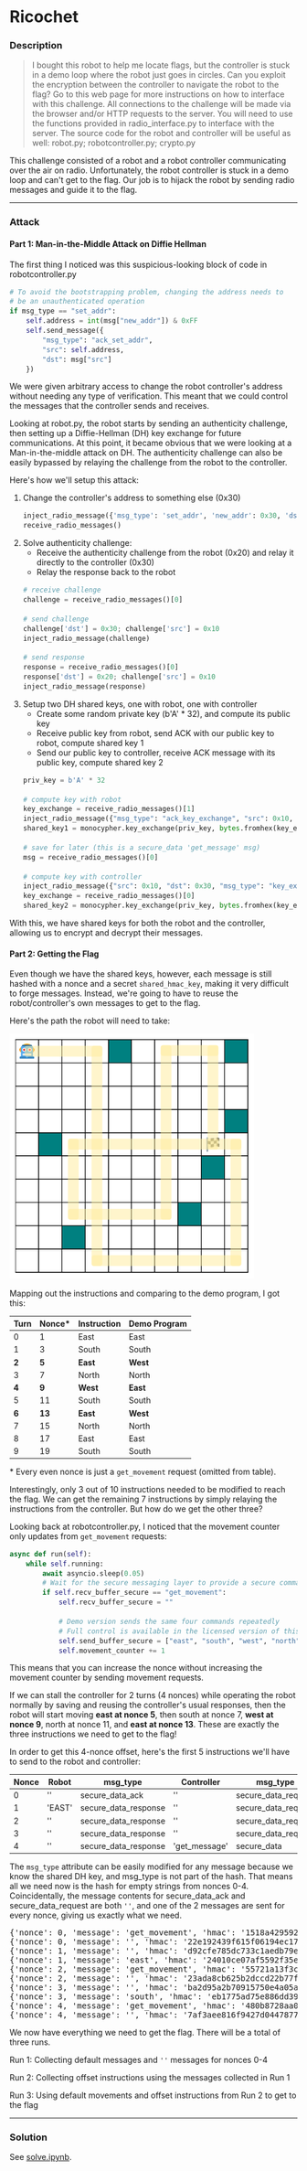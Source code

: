 # Ricochet

### Description

> I bought this robot to help me locate flags, but the controller is stuck in a demo loop where the robot just goes in circles. Can you exploit the encryption between the controller to navigate the robot to the flag? Go to this web page for more instructions on how to interface with this challenge. All connections to the challenge will be made via the browser and/or HTTP requests to the server. You will need to use the functions provided in radio_interface.py to interface with the server. The source code for the robot and controller will be useful as well: robot.py; robotcontroller.py; crypto.py

This challenge consisted of a robot and a robot controller communicating over the air on radio. Unfortunately, the robot controller is stuck in a demo loop and can't get to the flag. Our job is to hijack the robot by sending radio messages and guide it to the flag.

---

### Attack

#### Part 1: Man-in-the-Middle Attack on Diffie Hellman

The first thing I noticed was this suspicious-looking block of code in robotcontroller.py
```py
# To avoid the bootstrapping problem, changing the address needs to
# be an unauthenticated operation
if msg_type == "set_addr":
    self.address = int(msg["new_addr"]) & 0xFF
    self.send_message({
        "msg_type": "ack_set_addr",
        "src": self.address,
        "dst": msg["src"]
    })
```

We were given arbitrary access to change the robot controller's address without needing any type of verification. This meant that we could control the messages that the controller sends and receives.

Looking at robot.py, the robot starts by sending an authenticity challenge, then setting up a Diffie-Hellman (DH) key exchange for future communications. At this point, it became obvious that we were looking at a Man-in-the-middle attack on DH. The authenticity challenge can also be easily bypassed by relaying the challenge from the robot to the controller.

Here's how we'll setup this attack:
1. Change the controller's address to something else (0x30)
    ```py
    inject_radio_message({'msg_type': 'set_addr', 'new_addr': 0x30, 'dst': 0x10})
    receive_radio_messages()
    ```
2. Solve authenticity challenge:
    * Receive the authenticity challenge from the robot (0x20) and relay it directly to the controller (0x30)
    * Relay the response back to the robot 
    ```py
    # receive challenge
    challenge = receive_radio_messages()[0]

    # send challenge
    challenge['dst'] = 0x30; challenge['src'] = 0x10
    inject_radio_message(challenge)

    # send response
    response = receive_radio_messages()[0]
    response['dst'] = 0x20; challenge['src'] = 0x10
    inject_radio_message(response)
    ```
4. Setup two DH shared keys, one with robot, one with controller 
    * Create some random private key (b'A' * 32), and compute its public key
    * Receive public key from robot, send ACK with our public key to robot, compute shared key 1
    * Send our public key to controller, receive ACK message with its public key, compute shared key 2
    ```py
    priv_key = b'A' * 32

    # compute key with robot
    key_exchange = receive_radio_messages()[1]
    inject_radio_message({"msg_type": "ack_key_exchange", "src": 0x10, "dst": 0x20, "key": monocypher.compute_key_exchange_public_key(priv_key).hex()})
    shared_key1 = monocypher.key_exchange(priv_key, bytes.fromhex(key_exchange['key']))

    # save for later (this is a secure_data 'get_message' msg)
    msg = receive_radio_messages()[0]

    # compute key with controller
    inject_radio_message({"src": 0x10, "dst": 0x30, "msg_type": "key_exchange", "key": monocypher.compute_key_exchange_public_key(priv_key).hex()})
    key_exchange = receive_radio_messages()[0]
    shared_key2 = monocypher.key_exchange(priv_key, bytes.fromhex(key_exchange["key"]))
    ```

With this, we have shared keys for both the robot and the controller, allowing us to encrypt and decrypt their messages.

#### Part 2: Getting the Flag

Even though we have the shared keys, however, each message is still hashed with a nonce and a secret `shared_hmac_key`, making it very difficult to forge messages. Instead, we're going to have to reuse the robot/controller's own messages to get to the flag.

Here's the path the robot will need to take:

![Robot Solve Path](path.png)

Mapping out the instructions and comparing to the demo program, I got this:

| Turn  | Nonce* | Instruction| Demo Program |
| ----- | ------ | ---------- | ------------ |
| 0     | 1      | East       | East         |
| 1     | 3      | South      | South        |
| **2** | **5**  | **East**   | **West**     |
| 3     | 7      | North      | North        |
| **4** | **9**  | **West**   | **East**     |
| 5     | 11     | South      | South        |
| **6** | **13** | **East**   | **West**     |
| 7     | 15     | North      | North        |
| 8     | 17     | East       | East         |
| 9     | 19     | South      | South        |

\* Every even nonce is just a `get_movement` request (omitted from table). 

Interestingly, only 3 out of 10 instructions needed to be modified to reach the flag. We can get the remaining 7 instructions by simply relaying the instructions from the controller. But how do we get the other three?

Looking back at robotcontroller.py, I noticed that the movement counter only updates from `get_movement` requests:

```py
async def run(self):
    while self.running:
        await asyncio.sleep(0.05)
        # Wait for the secure messaging layer to provide a secure command
        if self.recv_buffer_secure == "get_movement":
            self.recv_buffer_secure = ""

            # Demo version sends the same four commands repeatedly
            # Full control is available in the licensed version of this system
            self.send_buffer_secure = ["east", "south", "west", "north"][self.movement_counter % 4]
            self.movement_counter += 1
```

This means that you can increase the nonce without increasing the movement counter by sending movement requests.

If we can stall the controller for 2 turns (4 nonces) while operating the robot normally by saving and reusing the controller's usual responses, then the robot will start moving **east at nonce 5**, then south at nonce 7, **west at nonce 9**, north at nonce 11, and **east at nonce 13**. These are exactly the three instructions we need to get to the flag!

In order to get this 4-nonce offset, here's the first 5 instructions we'll have to send to the robot and controller:

| Nonce | Robot      | msg_type             | Controller    | msg_type            |
| ----- | ---------- | -------------------- | ------------- | ------------------- |
| 0     | ''         | secure_data_ack      | ''            | secure_data_request |
| 1     | 'EAST'     | secure_data_response | ''            | secure_data_request |
| 2     | ''         | secure_data_response | ''            | secure_data_request |
| 3     | ''         | secure_data_response | ''            | secure_data_request |
| 4     | ''         | secure_data_response | 'get_message' | secure_data         |

The `msg_type` attribute can be easily modified for any message because we know the shared DH key, and msg_type is not part of the hash. That means all we need now is the hash for empty strings from nonces 0-4. Coincidentally, the message contents for secure_data_ack and secure_data_request are both `''`, and one of the 2 messages are sent for every nonce, giving us exactly what we need.

<pre style="text-wrap: nowrap">
{'nonce': 0, 'message': 'get_movement', 'hmac': '1518a429592509bde4c1fffd735f5008b8e4f706e45c2b573bb545df09b0b7e1447bda3901ee33ef7167cfcd6b005016d637b135d74081fe01b6b68d8da8d0c9'}
{'nonce': 0, 'message': '', 'hmac': '22e192439f615f06194ec174776e023aa2335af2a9e129cf027d71cd0b24aae36d2aa72f32dd8af15ea5c9eb55b351f781fb0f71715dcb39cde36fcb3b4777a2'}
{'nonce': 1, 'message': '', 'hmac': 'd92cfe785dc733c1aedb79e0c5012b90ec63c4a6140196d03cc5ab7e29050f7241cdf55313aad3adc4683fe51092d0b2f1d2673f5a62c04edad1589d23176f96'}
{'nonce': 1, 'message': 'east', 'hmac': '24010ce07af5592f35eb4ad97b7207d63f8dcc1ac8c1be9dfeb87a27356ba49a2e570f41ff6b9b2bc4f45e0a9fa6d8d5a8f14a0c823f13ac7c1790c944c09d19'}
{'nonce': 2, 'message': 'get_movement', 'hmac': '55721a13f3c1bea0374108f83e7313b0743bf4e35e3d3c7c0ec2ac155405a09f163b4b63e258863bcd8daaf8194a92d6f3a77a0ad4fccf0dc85791ebf9e721d6'}
{'nonce': 2, 'message': '', 'hmac': '23ada8cb625b2dccd22b77f3df88bba7f2f234dc6b1b6edacb9c461de3d50bc7ffd5d2f5b2dd3851d8096ed545f0f427b2ab71d9a2fef810041bf5b26873bf19'}
{'nonce': 3, 'message': '', 'hmac': 'ba2d95a2b70915750e4a05aa098a7619ce06eefbb4ec9945b635948121839ab2b1b741883b4e4a06bf8643cd0580733e1b34c85470faa284dd366fbb2a15668b'}
{'nonce': 3, 'message': 'south', 'hmac': 'eb1775ad75e886dd392d2dd3d5ba9435e6ca7fbb6c35b0a17302fdfcf35571545c0fae889e8e3e3a064a3199c702d0ee6fa4aaa5635eaa8fb8a4149ac0f97e65'}
{'nonce': 4, 'message': 'get_movement', 'hmac': '480b8728aa0eb5b0abe58043821dda6093119e506dbba26be2f94f660195ff6e188666e79a4306de9b6f0b9db321b00fa19dddf5c568dcf9d3f3ea81af0a5a84'}
{'nonce': 4, 'message': '', 'hmac': '7af3aee816f9427d04478775f446d3b9fdd2b0ec726421c2138b4e30449b9440d40a640a5675608e5e83dace2924c13339aeafd88e09e3637c075ef027360838'}
</pre>

We now have everything we need to get the flag. There will be a total of three runs.

Run 1: Collecting default messages and `''` messages for nonces 0-4

Run 2: Collecting offset instructions using the messages collected in Run 1

Run 3: Using default movements and offset instructions from Run 2 to get to the flag

---

### Solution

See [solve.ipynb](https://github.com/alexlu07/zwsp-PicoCTF-2025-Writeups/blob/main/Cryptography/Ricochet/solve.ipynb).